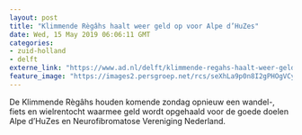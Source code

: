 ```yaml
---
layout: post
title: "Klimmende Règâhs haalt weer geld op voor Alpe d’HuZes"
date: Wed, 15 May 2019 06:06:11 GMT
categories: 
- zuid-holland 
- delft 
externe_link: "https://www.ad.nl/delft/klimmende-regahs-haalt-weer-geld-op-voor-alpe-d-huzes~abdaef86/"
feature_image: "https://images2.persgroep.net/rcs/seXhLa9p0n8I2gPHOgVCy6eHrNs/diocontent/125023064/_fitwidth/400/?appId=21791a8992982cd8da851550a453bd7f&quality=0.7"
---
```


De Klimmende Règâhs houden komende zondag opnieuw een wandel-, fiets en wielrentocht waarmee geld wordt opgehaald voor de goede doelen Alpe d’HuZes en Neurofibromatose Vereniging Nederland.
